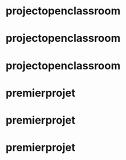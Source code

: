 # projectopenclassroom
# projectopenclassroom
# projectopenclassroom
# premierprojet
# premierprojet
# premierprojet
